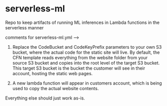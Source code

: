 # serverless-ml
Repo to keep artifacts of running ML inferences in Lambda functions in  the serverless manner

comments for serverless-ml.yml -->

1. Replace the CodeBucket and CodeKeyPrefix parameters to your own S3 bucket, where the actual code for the static site will live.
By default, the CFN template reads everything from the website folder from your source S3 bucket and copies into the root level of the target S3 bucket.
This target S3 bucket is the bucket the customer will see in their account, hosting the static web pages.

2. A new lambda function will appear in customers account, which is being used to copy the actual website contents. 


Everything else should just work as-is.

